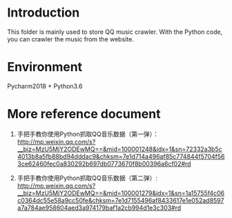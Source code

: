 # Introduction
This folder is mainly used to store QQ music crawler. With the Python code, you can crawler the music from the website.

# Environment
Pycharm2018 + Python3.6

# More reference document
1. 	手把手教你使用Python抓取QQ音乐数据（第一弹）： http://mp.weixin.qq.com/s?__biz=MzU5MjY2ODEwMQ==&mid=100001248&idx=1&sn=72332a3b5c4013b8a5fb88bd94dddac9&chksm=7e1d714a496af85c774844f5704f563ce62460fec0a830292b697db0773670f8b00396a6cf02#rd

2. 	手把手教你使用Python抓取QQ音乐数据（第二弹）: http://mp.weixin.qq.com/s?__biz=MzU5MjY2ODEwMQ==&mid=100001279&idx=1&sn=1a15755f4c06c0364dc55e58a9cc50fe&chksm=7e1d7155496af8433617e1e052ad8597a7a784ae958604aed3a974179baf1a2cb994d1e3c303#rd
